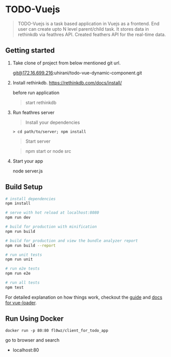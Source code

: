 # TODO-Vuejs

> TODO-Vuejs is a task based application in Vuejs as a frontend. End user can create upto N level parent/child task. It stores data in rethinkdb via feathres API. Created feathers API for the real-time data.

## Getting started 
1. Take clone of project from below mentioned git url. 

    git@172.16.699.216:uhirani/todo-vue-dynamic-component.git

2. Install rethinkdb.
    https://rethinkdb.com/docs/install/
    
    before run application 
    
    > start rethinkdb

3. Run feathres server

   > Install your dependencies

     ```
   > cd path/to/server; npm install
     ```

   > Start server

   > npm start or node src

4. Start your app

   node server.js


## Build Setup

``` bash
# install dependencies
npm install

# serve with hot reload at localhost:8080
npm run dev

# build for production with minification
npm run build

# build for production and view the bundle analyzer report
npm run build --report

# run unit tests
npm run unit

# run e2e tests
npm run e2e

# run all tests
npm test
```

For detailed explanation on how things work, checkout the [guide](http://vuejs-templates.github.io/webpack/) and [docs for vue-loader](http://vuejs.github.io/vue-loader).

## Run Using Docker ##

```
docker run -p 80:80 fl0wz/client_for_todo_app
```
go to browser and search
- localhost:80
